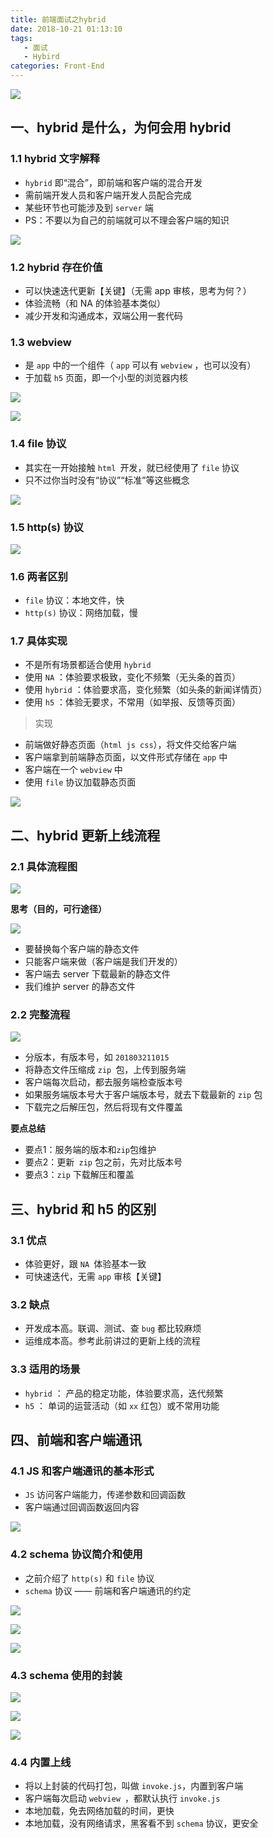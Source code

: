 ```yaml
---
title: 前端面试之hybrid
date: 2018-10-21 01:13:10
tags: 
   - 面试
   - Hybird
categories: Front-End
---
```


![](https://poetries1.gitee.io/img-repo/2019/10/72.png)

## 一、hybrid 是什么，为何会用 hybrid

### 1.1 hybrid 文字解释

- `hybrid` 即“混合”，即前端和客户端的混合开发
- 需前端开发人员和客户端开发人员配合完成
- 某些环节也可能涉及到 `server` 端
- PS：不要以为自己的前端就可以不理会客户端的知识

![](https://poetries1.gitee.io/img-repo/2019/10/73.png)

### 1.2 hybrid 存在价值

- 可以快速迭代更新【关键】（无需 app 审核，思考为何？）
- 体验流畅（和 NA 的体验基本类似）
- 减少开发和沟通成本，双端公用一套代码

### 1.3 webview

- 是 `app` 中的一个组件（ `app` 可以有 `webview` ，也可以没有）
- 于加载 `h5` 页面，即一个小型的浏览器内核

![](https://poetries1.gitee.io/img-repo/2019/10/74.png)

![](https://poetries1.gitee.io/img-repo/2019/10/75.png)

### 1.4 file 协议

- 其实在一开始接触 `html `开发，就已经使用了 `file` 协议
- 只不过你当时没有“协议”“标准”等这些概念

![](https://poetries1.gitee.io/img-repo/2019/10/76.png)

### 1.5 http(s) 协议

![](https://poetries1.gitee.io/img-repo/2019/10/77.png)

### 1.6 两者区别

- `file` 协议：本地文件，快
- `http(s)` 协议：网络加载，慢

### 1.7 具体实现

- 不是所有场景都适合使用 `hybrid`
- 使用 `NA` ：体验要求极致，变化不频繁（无头条的首页）
- 使用 `hybrid` ：体验要求高，变化频繁（如头条的新闻详情页）
- 使用 `h5` ：体验无要求，不常用（如举报、反馈等页面）

> 实现

- 前端做好静态页面（`html js css`），将文件交给客户端
- 客户端拿到前端静态页面，以文件形式存储在 `app` 中
- 客户端在一个 `webview` 中
- 使用 `file` 协议加载静态页面

![](https://poetries1.gitee.io/img-repo/2019/10/78.png)

## 二、hybrid 更新上线流程

### 2.1 具体流程图

![](https://poetries1.gitee.io/img-repo/2019/10/79.png)

**思考（目的，可行途径）**

![](https://poetries1.gitee.io/img-repo/2019/10/80.png)

- 要替换每个客户端的静态文件
- 只能客户端来做（客户端是我们开发的）
- 客户端去 server 下载最新的静态文件
- 我们维护 server 的静态文件

### 2.2 完整流程

![](https://poetries1.gitee.io/img-repo/2019/10/81.png)

- 分版本，有版本号，如 `201803211015`
- 将静态文件压缩成 `zip `包，上传到服务端
- 客户端每次启动，都去服务端检查版本号
- 如果服务端版本号大于客户端版本号，就去下载最新的 `zip` 包
- 下载完之后解压包，然后将现有文件覆盖

**要点总结**

- 要点1：服务端的版本和` zip `包维护
- 要点2：更新` zip` 包之前，先对比版本号
- 要点3：`zip` 下载解压和覆盖

## 三、hybrid 和 h5 的区别

### 3.1 优点

- 体验更好，跟 `NA `体验基本一致
- 可快速迭代，无需 `app` 审核【关键】

### 3.2 缺点

- 开发成本高。联调、测试、查 `bug` 都比较麻烦
- 运维成本高。参考此前讲过的更新上线的流程

### 3.3 适用的场景

- `hybrid` ： 产品的稳定功能，体验要求高，迭代频繁
- `h5` ： 单词的运营活动（如 `xx` 红包）或不常用功能

## 四、前端和客户端通讯

### 4.1 JS 和客户端通讯的基本形式

- `JS` 访问客户端能力，传递参数和回调函数
- 客户端通过回调函数返回内容

![](https://poetries1.gitee.io/img-repo/2019/10/82.png)

### 4.2 schema 协议简介和使用

- 之前介绍了 `http(s)` 和 `file` 协议
- `schema` 协议 —— 前端和客户端通讯的约定

![](https://poetries1.gitee.io/img-repo/2019/10/83.png)

![](https://poetries1.gitee.io/img-repo/2019/10/84.png)

![](https://poetries1.gitee.io/img-repo/2019/10/85.png)

### 4.3 schema 使用的封装

![](https://poetries1.gitee.io/img-repo/2019/10/86.png)

![](https://poetries1.gitee.io/img-repo/2019/10/87.png)

![](https://poetries1.gitee.io/img-repo/2019/10/88.png)


### 4.4 内置上线
 
- 将以上封装的代码打包，叫做 `invoke.js`，内置到客户端
- 客户端每次启动 `webview `，都默认执行 `invoke.js`
- 本地加载，免去网络加载的时间，更快
- 本地加载，没有网络请求，黑客看不到 `schema` 协议，更安全
